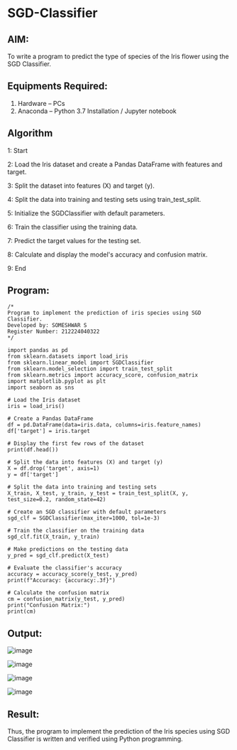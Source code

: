 # SGD-Classifier
## AIM:
To write a program to predict the type of species of the Iris flower using the SGD Classifier.

## Equipments Required:
1. Hardware – PCs
2. Anaconda – Python 3.7 Installation / Jupyter notebook

## Algorithm
1: Start

2: Load the Iris dataset and create a Pandas DataFrame with features and target.

3: Split the dataset into features (X) and target (y).

4: Split the data into training and testing sets using train_test_split.

5: Initialize the SGDClassifier with default parameters.

6: Train the classifier using the training data.

7: Predict the target values for the testing set.

8: Calculate and display the model's accuracy and confusion matrix.

9: End 
 

## Program:
```
/*
Program to implement the prediction of iris species using SGD Classifier.
Developed by: SOMESHWAR S
Register Number: 212224040322
*/
```
```
import pandas as pd
from sklearn.datasets import load_iris
from sklearn.linear_model import SGDClassifier
from sklearn.model_selection import train_test_split
from sklearn.metrics import accuracy_score, confusion_matrix
import matplotlib.pyplot as plt
import seaborn as sns

# Load the Iris dataset
iris = load_iris()

# Create a Pandas DataFrame
df = pd.DataFrame(data=iris.data, columns=iris.feature_names)
df['target'] = iris.target

# Display the first few rows of the dataset
print(df.head())

# Split the data into features (X) and target (y)
X = df.drop('target', axis=1)
y = df['target']

# Split the data into training and testing sets
X_train, X_test, y_train, y_test = train_test_split(X, y, test_size=0.2, random_state=42)

# Create an SGD classifier with default parameters
sgd_clf = SGDClassifier(max_iter=1000, tol=1e-3)

# Train the classifier on the training data
sgd_clf.fit(X_train, y_train)

# Make predictions on the testing data
y_pred = sgd_clf.predict(X_test)

# Evaluate the classifier's accuracy
accuracy = accuracy_score(y_test, y_pred)
print(f"Accuracy: {accuracy:.3f}")

# Calculate the confusion matrix
cm = confusion_matrix(y_test, y_pred)
print("Confusion Matrix:")
print(cm)
```
## Output:
![image](https://github.com/user-attachments/assets/77b4f5b2-c0ad-48c2-afc0-90c284ae8907)

![image](https://github.com/user-attachments/assets/47470ad2-19ee-470c-8871-a0432ee39e91)

![image](https://github.com/user-attachments/assets/765bf74b-241a-453f-bf0c-27c9b4908326)

![image](https://github.com/user-attachments/assets/07886f22-07aa-4806-9f23-d70159ff06f1)







## Result:
Thus, the program to implement the prediction of the Iris species using SGD Classifier is written and verified using Python programming.
